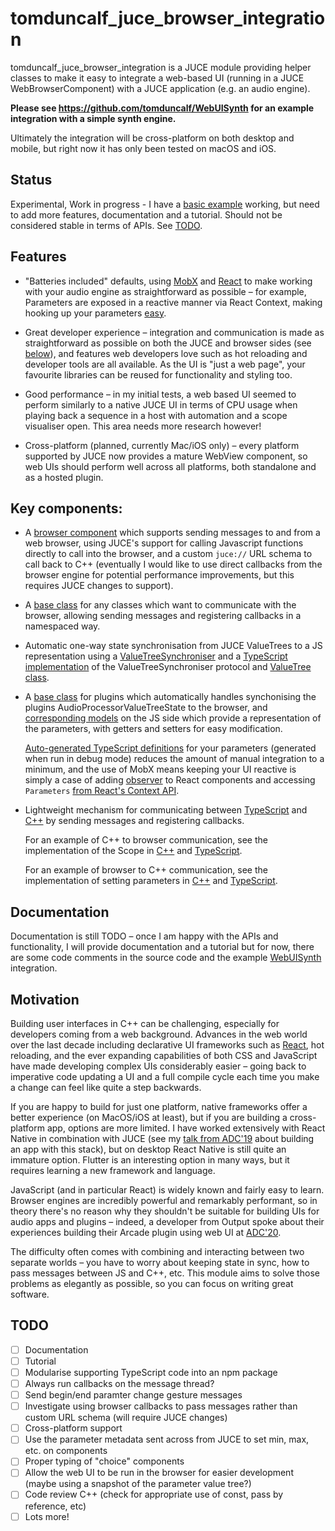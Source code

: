 # tomduncalf_juce_browser_integration

tomduncalf_juce_browser_integration is a JUCE module providing helper classes to make it easy to integrate a web-based UI (running in a JUCE WebBrowserComponent) with a JUCE application (e.g. an audio engine).

**Please see https://github.com/tomduncalf/WebUISynth for an example integration with a simple synth engine.**

Ultimately the integration will be cross-platform on both desktop and mobile, but right now it has only been tested on macOS and iOS.

## Status

Experimental, Work in progress - I have a [basic example](https://github.com/tomduncalf/WebUISynth) working, but need to add more features, documentation and a tutorial. Should not be considered stable in terms of APIs. See [TODO](#TODO).

## Features

- "Batteries included" defaults, using [MobX](https://mobx.js.org/) and [React](https://reactjs.org/) to make working with your audio engine as straightforward as possible – for example, Parameters are exposed in a reactive manner via React Context, making hooking up your parameters [easy](https://github.com/tomduncalf/WebUISynth/blob/main/ui/src/components/Parameters.tsx).

- Great developer experience – integration and communication is made as straightforward as possible on both the JUCE and browser sides (see [below](#key-components)), and features web developers love such as hot reloading and developer tools are all available. As the UI is "just a web page", your favourite libraries can be reused for functionality and styling too.

- Good performance – in my initial tests, a web based UI seemed to perform similarly to a native JUCE UI in terms of CPU usage when playing back a sequence in a host with automation and a scope visualiser open. This area needs more research however!

- Cross-platform (planned, currently Mac/iOS only) – every platform supported by JUCE now provides a mature WebView component, so web UIs should perform well across all platforms, both standalone and as a hosted plugin.

## Key components:

- A [browser component](https://github.com/tomduncalf/tomduncalf_juce_browser_integration/blob/main/BrowserComponent.h) which supports sending messages to and from a web browser, using JUCE's support for calling Javascript functions directly to call into the browser, and a custom `juce://` URL schema to call back to C++ (eventually I would like to use direct callbacks from the browser engine for potential performance improvements, but this requires JUCE changes to support).

- A [base class](https://github.com/tomduncalf/tomduncalf_juce_browser_integration/blob/main/BrowserIntegrationClient.h) for any classes which want to communicate with the browser, allowing sending messages and registering callbacks in a namespaced way.

- Automatic one-way state synchronisation from JUCE ValueTrees to a JS representation using a [ValueTreeSynchroniser](https://github.com/tomduncalf/tomduncalf_juce_browser_integration/blob/main/BrowserValueTreeSynchroniser.h) and a [TypeScript implementation](https://github.com/tomduncalf/WebUISynth/tree/main/ui/src/juceIntegration/valueTree) of the ValueTreeSynchroniser protocol and [ValueTree class](https://github.com/tomduncalf/WebUISynth/blob/a49c101dc078e8d41d63fed16fb40570db49bdcd/ui/src/juceIntegration/valueTree/ValueTree.ts).

- A [base class](https://github.com/tomduncalf/tomduncalf_juce_browser_integration/blob/main/BrowserIntegrationPluginClient.h) for plugins which automatically handles synchonising the plugins AudioProcessorValueTreeState to the browser, and [corresponding models](https://github.com/tomduncalf/WebUISynth/blob/main/ui/src/juceIntegration/models/) on the JS side which provide a representation of the parameters, with getters and setters for easy modification.

  [Auto-generated TypeScript definitions](https://github.com/tomduncalf/WebUISynth/blob/main/ui/src/config/autogenerated/parameters.ts) for your parameters (generated when run in debug mode) reduces the amount of manual integration to a minimum, and the use of MobX means keeping your UI reactive is simply a case of adding [observer](https://github.com/tomduncalf/WebUISynth/blob/main/ui/src/components/ParameterSlider.tsx#L13) to React components and accessing `Parameters` [from React's Context API](https://github.com/tomduncalf/WebUISynth/blob/a49c101dc078e8d41d63fed16fb40570db49bdcd/ui/src/components/Parameters.tsx#L7).

- Lightweight mechanism for communicating between [TypeScript](https://github.com/tomduncalf/WebUISynth/blob/main/ui/src/juceIntegration/juceCommunication.ts#L8) and [C++](https://github.com/tomduncalf/tomduncalf_juce_browser_integration/blob/main/BrowserIntegrationClient.h#L21) by sending messages and registering callbacks.

  For an example of C++ to browser communication, see the implementation of the Scope in [C++](https://github.com/tomduncalf/WebUISynth/blob/a49c101dc078e8d41d63fed16fb40570db49bdcd/Source/ScopeDataSender.h#L61) and [TypeScript](https://github.com/tomduncalf/WebUISynth/blob/a49c101dc078e8d41d63fed16fb40570db49bdcd/ui/src/components/Scope.tsx#L7).

  For an example of browser to C++ communication, see the implementation of setting parameters in [C++](https://github.com/tomduncalf/tomduncalf_juce_browser_integration/blob/862a2706417f8acc568a0c62a2b028d8b8dfc699/BrowserIntegrationPluginClient.cpp#L27) and [TypeScript](https://github.com/tomduncalf/WebUISynth/blob/a49c101dc078e8d41d63fed16fb40570db49bdcd/ui/src/juceIntegration/messages/pluginMessages.ts#L4).

## Documentation

Documentation is still TODO – once I am happy with the APIs and functionality, I will provide documentation and a tutorial but for now, there are some code comments in the source code and the example [WebUISynth](https://github.com/tomduncalf/WebUISynth) integration.

## Motivation

Building user interfaces in C++ can be challenging, especially for developers coming from a web background. Advances in the web world over the last decade including declarative UI frameworks such as [React](https://reactjs.org/), hot reloading, and the ever expanding capabilities of both CSS and JavaScript have made developing complex UIs considerably easier – going back to imperative code updating a UI and a full compile cycle each time you make a change can feel like quite a step backwards.

If you are happy to build for just one platform, native frameworks offer a better experience (on MacOS/iOS at least), but if you are building a cross-platform app, options are more limited. I have worked extensively with React Native in combination with JUCE (see my [talk from ADC'19](https://www.youtube.com/watch?v=bsy0-mHcS4Y) about building an app with this stack), but on desktop React Native is still quite an immature option. Flutter is an interesting option in many ways, but it requires learning a new framework and language.

JavaScript (and in particular React) is widely known and fairly easy to learn. Browser engines are incredibly powerful and remarkably performant, so in theory there's no reason why they shouldn't be suitable for building UIs for audio apps and plugins – indeed, a developer from Output spoke about their experiences building their Arcade plugin using web UI at [ADC'20](https://www.youtube.com/watch?v=XvsCaQd2VFE]).

The difficulty often comes with combining and interacting between two separate worlds – you have to worry about keeping state in sync, how to pass messages between JS and C++, etc. This module aims to solve those problems as elegantly as possible, so you can focus on writing great software.

## TODO

- [ ] Documentation
- [ ] Tutorial
- [ ] Modularise supporting TypeScript code into an npm package
- [ ] Always run callbacks on the message thread?
- [ ] Send begin/end paramter change gesture messages
- [ ] Investigate using browser callbacks to pass messages rather than custom URL schema (will require JUCE changes)
- [ ] Cross-platform support
- [ ] Use the parameter metadata sent across from JUCE to set min, max, etc. on components
- [ ] Proper typing of "choice" components
- [ ] Allow the web UI to be run in the browser for easier development (maybe using a snapshot of the parameter value tree?)
- [ ] Code review C++ (check for appropriate use of const, pass by reference, etc)
- [ ] Lots more!
